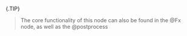 ﻿{.TIP}
> The core functionality of this node can also be found in the @Fx node, as well as the @postprocess